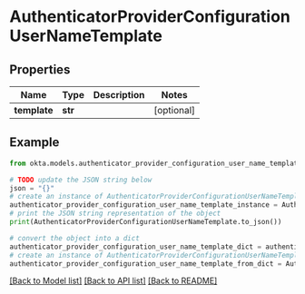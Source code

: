 # AuthenticatorProviderConfigurationUserNameTemplate


## Properties

Name | Type | Description | Notes
------------ | ------------- | ------------- | -------------
**template** | **str** |  | [optional] 

## Example

```python
from okta.models.authenticator_provider_configuration_user_name_template import AuthenticatorProviderConfigurationUserNameTemplate

# TODO update the JSON string below
json = "{}"
# create an instance of AuthenticatorProviderConfigurationUserNameTemplate from a JSON string
authenticator_provider_configuration_user_name_template_instance = AuthenticatorProviderConfigurationUserNameTemplate.from_json(json)
# print the JSON string representation of the object
print(AuthenticatorProviderConfigurationUserNameTemplate.to_json())

# convert the object into a dict
authenticator_provider_configuration_user_name_template_dict = authenticator_provider_configuration_user_name_template_instance.to_dict()
# create an instance of AuthenticatorProviderConfigurationUserNameTemplate from a dict
authenticator_provider_configuration_user_name_template_from_dict = AuthenticatorProviderConfigurationUserNameTemplate.from_dict(authenticator_provider_configuration_user_name_template_dict)
```
[[Back to Model list]](../README.md#documentation-for-models) [[Back to API list]](../README.md#documentation-for-api-endpoints) [[Back to README]](../README.md)


